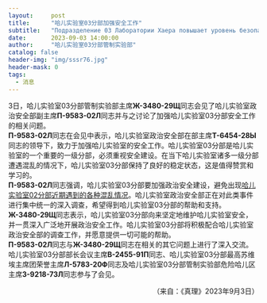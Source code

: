 ```yaml
---
layout:     post
title:      "哈儿实验室03分部加强安全工作"
subtitle:   "Подразделение 03 Лаборатории Хаера повышает уровень безопасности"
date:       2023-09-03 14:00:00
author:     "哈儿实验室03分部管制实验部"
catalog: false
header-img: "img/sssr76.jpg"
header-mask: 0
tags:
  - 消息
---
```


3日，哈儿实验室03分部管制实验部主席**Ж-3480-29Щ**同志会见了哈儿实验室政治安全部副主席**П-9583-02Л**同志并与之讨论了加强哈儿实验室03分部安全工作的相关问题。  
**П-9583-02Л**同志在会见中表示，哈儿实验室政治安全部在部主席**Т-6454-28Ы**同志的领导下，致力于加强哈儿实验室的安全工作。哈儿实验室03分部是哈儿实验室的一个重要的一级分部，必须重视安全建设。在当下哈儿实验室诸多一级分部遭遇混乱的情况下，哈儿实验室03分部保持了良好的稳定状态，这是值得赞赏和学习的。  
**П-9583-02Л**同志强调，哈儿实验室03分部要加强政治安全建设，避免出现[哈儿实验室02分部近期遇到的各种混乱情况](https://khayer.cn/2023/09/01/%E5%93%88%E5%84%BF%E5%AE%9E%E9%AA%8C%E5%AE%A402%E5%88%86%E9%83%A8%E5%8F%97%E5%88%B0%E6%89%B9%E8%AF%84/)。哈儿实验室政治安全部正在对此类事件进行集中统一的深入调查，希望得到哈儿实验室03分部的帮助和支持。  
**Ж-3480-29Щ**同志表示，哈儿实验室03分部向来坚定地维护哈儿实验室安全，并一贯深入广泛地开展政治安全工作。哈儿实验室03分部将积极配合哈儿实验室政治安全部的调查工作，并愿意提供一切可能的帮助。  
**П-9583-02Л**同志与**Ж-3480-29Щ**同志在相关的其它问题上进行了深入交流。哈儿实验室03分部部长会议主席**В-2455-91П**同志、哈儿实验室03分部最高苏维埃主席团荣誉主席**Л-5783-20Ф**同志及哈儿实验室03分部管制实验部危险哈儿区主席**З-9218-73Л**同志参与了会见。
<div style="text-align: right">（来自：《真理》2023年9月3日）</div>